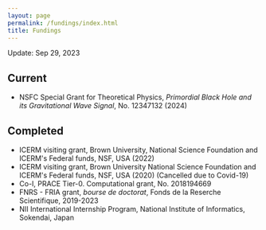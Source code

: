 ```yaml
---
layout: page
permalink: /fundings/index.html
title: Fundings
---
```


Update: Sep 29, 2023     

## Current

- NSFC Special Grant for Theoretical Physics, *Primordial Black Hole and its Gravitational Wave Signal*, No. 12347132 (2024)

## Completed

- ICERM visiting grant, Brown University, National Science Foundation and ICERM's Federal funds, NSF, USA (2022)
- ICERM visiting grant, Brown University National Science Foundation and ICERM's Federal funds, NSF, USA (2020) (Cancelled due to Covid-19)
- Co-I, PRACE Tier-0. Computational grant, No. 2018194669
- FNRS - FRIA grant, *bourse de doctorat*, Fonds de la Reserche Scientifique,  2019-2023
- NII International Internship Program, National Institute of Informatics, Sokendai, Japan
